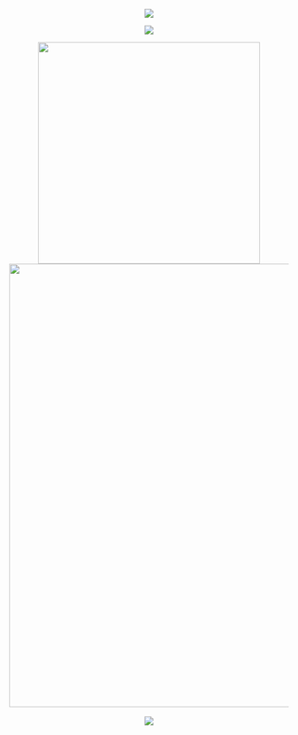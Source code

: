 <!-- https://github.com/kyechan99/capsule-render -->
<p align="center">
<img src="https://capsule-render.vercel.app/api?type=waving&color=timeGradient&height=300&&section=header&text=colorfullbz&fontSize=90&fontAlign=50&fontAlignY=30&desc=I%20am%20colorfullbz!&descAlign=50&descSize=30&descAlignY=60&animation=twinkling" />
</p>

<!-- https://github.com/DenverCoder1/readme-typing-svg -->
<p align="center">
<img src="https://readme-typing-svg.demolab.com?font=Orbitron&size=25&pause=1000&center=true&vCenter=true&random=false&width=600&lines=Welcome+to+my+GitHub+profile+page!;I+am+super+obsessed+with+programming!" />
</p>

<p align="center">
<!-- https://github.com/DenverCoder1/github-readme-streak-stats -->
<img align="center" width="400" src="https://streak-stats.demolab.com?user=colorfullbz&theme=transparent&date_format=%5BY.%5Dn.j&hide_border=true" />
<br/>
<!-- https://github.com/Ashutosh00710/github-readme-activity-graph -->
<img width="800" src="https://github-readme-activity-graph.vercel.app/graph?username=colorfullbz&theme=github-compact&hide_border=true&area=true" />
<br/>
<br/>
<!-- https://github.com/tandpfun/skill-icons -->
<img align="center" src="https://skillicons.dev/icons?i=php,java,go,md&theme=light" />
</p>
<!-- https://github.com/kyechan99/capsule-render -->
<!-- <p align="center"> -->
<!-- <img src="https://capsule-render.vercel.app/api?type=waving&color=timeGradient&height=300&&section=footer&text=THE%20END!&fontSize=90&fontAlign=50&fontAlignY=70&desc=Hope%20your%20program%20is%20bug-free!&descAlign=50&descSize=30&descAlignY=40&animation=twinkling" /> -->
<!-- </p> -->
